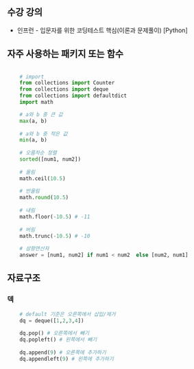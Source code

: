 
## 수강 강의
* 인프런 - 입문자를 위한 코딩테스트 핵심(이론과 문제풀이) [Python]


## 자주 사용하는 패키지 또는 함수
```python
    
    # import
    from collections import Counter
    from collections import deque
    from collections import defaultdict
    import math

    # a와 b 중 큰 값
    max(a, b) 
    
    # a와 b 중 작은 값
    min(a, b)
    
    # 오름차순 정렬
    sorted([num1, num2]) 
    
    # 올림
    math.ceil(10.5)
    
    # 반올림
    math.round(10.5)
    
    # 내림
    math.floor(-10.5) # -11
    
    # 버림
    math.trunc(-10.5) # -10
    
    # 삼항연산자
    answer = [num1, num2] if num1 < num2  else [num2, num1]


```

## 자료구조
### 덱
```python
    # default 기준은 오른쪽에서 삽입/제거
    dq = deque([1,2,3,4])
    
    dq.pop() # 오른쪽에서 빼기
    dq.popleft() # 왼쪽에서 빼기
    
    dq.append(9) # 오른쪽에 추가하기
    dq.appendleft(9) # 왼쪽에 추가하기
```
